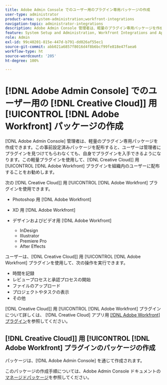 ```yaml
---
title: Adobe Admin Console でのユーザー用のプラグイン専用パッケージの作成
user-type: administrator
product-area: system-administration;workfront-integrations
navigation-topic: administrator-integrations
description: Adobe Admin Console 管理者は、軽量のプラグイン専用パッケージを作成できます。この事前設定済みパッケージを配布すると、ユーザーは管理者にプラグインを見つけてもらわなくても、自身でプラグインを入手できるようになります。この軽量プラグインを使用して、Creative Cloud 用 Adobe Workfront プラグインを組織内のユーザーに配布することをお勧めします。
feature: System Setup and Administration, Workfront Integrations and Apps
role: Admin
exl-id: 99c40201-815e-447d-b791-dd026af55ec1
source-git-commit: abb021a6857f8016d4f8b6bcf99fe818e47faea6
workflow-type: ht
source-wordcount: '205'
ht-degree: 100%

---
```


# [!DNL Adobe Admin Console] でのユーザー用の [!DNL Creative Cloud]] 用 [!UICONTROL [!DNL Adobe Workfront] パッケージの作成

[!DNL Adobe Admin Console] 管理者は、軽量のプラグイン専用パッケージを作成できます。この事前設定済みパッケージを配布すると、ユーザーは管理者にプラグインを見つけてもらわなくても、自身でプラグインを入手できるようになります。この軽量プラグインを使用して、[!DNL Creative Cloud]] 用 [!UICONTROL [!DNL Adobe Workfront] プラグインを組織内のユーザーに配布することをお勧めします。

次の [!DNL Creative Cloud]] 用 [!UICONTROL [!DNL Adobe Workfront] プラグインを使用できます。

* Photoshop 用 [!DNL Adobe Workfront]
* XD 用 [!DNL Adobe Workfront]
* デザインおよびビデオ用 [!DNL Adobe Workfront]

   * InDesign
   * Illustrator
   * Premiere Pro
   * After Effects

ユーザーは、[!DNL Creative Cloud]] 用 [!UICONTROL [!DNL Adobe Workfront] プラグインを使用して、次の操作を実行できます。

* 時間を記録
* レビュープロセスと承認プロセスの開始
* ファイルのアップロード
* プロジェクトやタスクの表示
* その他

[!DNL Creative Cloud]] 用 [!UICONTROL [!DNL Adobe Workfront] プラグインについて詳しくは、 [!DNL Creative Cloud]  アプリ用 [[!DNL Adobe Workfront]  プラグイン](/help/quicksilver/workfront-integrations-and-apps/adobe-workfront-for-creative-cloud/wf-adobe-cc.md)を参照してください。

## [!DNL Creative Cloud]] 用 [!UICONTROL [!DNL Adobe Workfront] プラグインのパッケージの作成

パッケージは、[!DNL Adobe Admin Console] を通じて作成されます。

このパッケージの作成手順については、Adobe Admin Console ドキュメントの[マネージドパッケージ](https://helpx.adobe.com/jp/enterprise/using/create-nul-packages.html#managed-packages)を参照してください。

